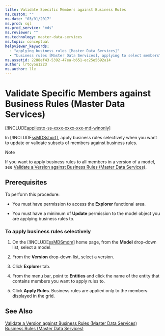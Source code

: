 ```yaml
---
title: Validate Specific Members against Business Rules
ms.custom: ""
ms.date: "03/01/2017"
ms.prod: sql
ms.prod_service: "mds"
ms.reviewer: ""
ms.technology: master-data-services
ms.topic: conceptual
helpviewer_keywords: 
  - "applying business rules [Master Data Services]"
  - "business rules [Master Data Services], applying to select members"
ms.assetid: 2288ef43-5392-47ea-b651-ec25e5692a14
author: lrtoyou1223
ms.author: lle
---
```

# Validate Specific Members against Business Rules (Master Data Services)

[!INCLUDE[appliesto-ss-xxxx-xxxx-xxx-md-winonly](../includes/appliesto-ss-xxxx-xxxx-xxx-md-winonly.md)]

  In [!INCLUDE[ssMDSshort](../includes/ssmdsshort-md.md)], apply business rules selectively when you want to update or validate subsets of members against business rules.  
  
> [!NOTE]  
>  If you want to apply business rules to all members in a version of a model, see [Validate a Version against Business Rules &#40;Master Data Services&#41;](../master-data-services/validate-a-version-against-business-rules-master-data-services.md).  
  
## Prerequisites  
 To perform this procedure:  
  
-   You must have permission to access the **Explorer** functional area.  
  
-   You must have a minimum of **Update** permission to the model object you are applying business rules to.  
  
### To apply business rules selectively  
  
1.  On the [!INCLUDE[ssMDSmdm](../includes/ssmdsmdm-md.md)] home page, from the **Model** drop-down list, select a model.  
  
2.  From the **Version** drop-down list, select a version.  
  
3.  Click **Explorer** tab.  
  
4.  From the menu bar, point to **Entities** and click the name of the entity that contains members you want to apply rules to.  
  
5.  Click **Apply Rules**. Business rules are applied only to the members displayed in the grid.  
  
## See Also  
 [Validate a Version against Business Rules &#40;Master Data Services&#41;](../master-data-services/validate-a-version-against-business-rules-master-data-services.md)   
 [Business Rules &#40;Master Data Services&#41;](../master-data-services/business-rules-master-data-services.md)  
  
  
